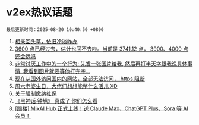 # v2ex热议话题

`最后更新时间：2025-08-20 10:40:50 +0800`

1. [相亲回头草，依旧冷淡咋办](https://www.v2ex.com/t/1153426)
1. [3600 点已经过去，估计也回不去啦。当前是 3741.12 点， 3900、4000 点还会远吗](https://www.v2ex.com/t/1153392)
1. [非常讨厌工作中的一个行为: 先发一张图片给我, 然后再打半天字跟我说具体事情. 我看到图片就要等他打完字...](https://www.v2ex.com/t/1153427)
1. [现在从国外访问国内的网站，全部无法访问， https 阻断](https://www.v2ex.com/t/1153562)
1. [周六老婆生日，大佬们想想能整什么活儿 XD](https://www.v2ex.com/t/1153582)
1. [关于强制缴纳社保](https://www.v2ex.com/t/1153477)
1. [《黑神话·钟馗》 真成了 你们怎么看](https://www.v2ex.com/t/1153588)
1. [[踢楼] MixAI Hub 正式上线！送 Claude Max、ChatGPT Plus、Sora 等 AI 会员！](https://www.v2ex.com/t/1153406)

